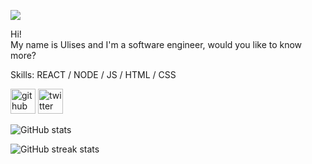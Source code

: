 ![](https://user-images.githubusercontent.com/102551141/168932447-992dbeda-9c7e-4050-9362-9b3397d2a096.png)

Hi!  
My name is Ulises and I'm a software engineer, would you like to know more?

Skills: REACT / NODE / JS / HTML / CSS



[<img src='https://cdn.jsdelivr.net/npm/simple-icons@3.0.1/icons/github.svg' alt='github' height='40'>](https://github.com/ohmy0pia)  [<img src='https://cdn.jsdelivr.net/npm/simple-icons@3.0.1/icons/twitter.svg' alt='twitter' height='40'>](https://twitter.com/ohmy0pia)  

![GitHub stats](https://github-readme-stats.vercel.app/api?username=ohmy0pia&theme=dark&show_icons=true&count_private=true)  

![GitHub streak stats](https://github-readme-streak-stats.herokuapp.com/?user=ohmy0pia&theme=dark)  


